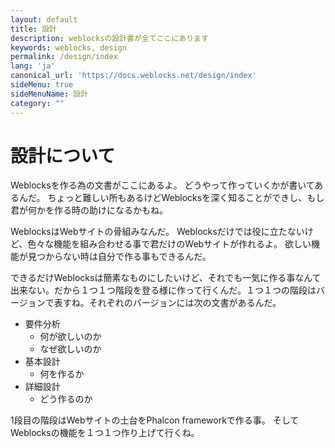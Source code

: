 ```yaml
---
layout: default
title: 設計
description: weblocksの設計書が全てここにあります
keywords: weblocks, design
permalink: /design/index
lang: 'ja'
canonical_url: 'https://docs.weblocks.net/design/index'
sideMenu: true
sideMenuName: 設計
category: ""
---
```

<div class="container-fluid">
  <div class="row">
    <div class="col">
      <h1>設計について</h1>
    </div>
  </div>
  <div class="row">
    <div class="col-12">
      <p>
        Weblocksを作る為の文書がここにあるよ。
        どうやって作っていくかが書いてあるんだ。
        ちょっと難しい所もあるけどWeblocksを深く知ることができし、もし君が何かを作る時の助けになるかもね。
      </p>
      <p>
        WeblocksはWebサイトの骨組みなんだ。
        Weblocksだけでは役に立たないけど、色々な機能を組み合わせる事で君だけのWebサイトが作れるよ。
        欲しい機能が見つからない時は自分で作る事もできるんだ。
      </p>
      <p>
        できるだけWeblocksは簡素なものにしたいけど、それでも一気に作る事なんて出来ない。だから１つ１つ階段を登る様に作って行くんだ。１つ１つの階段はバージョンで表すね。それぞれのバージョンには次の文書があるんだ。
        <ul>
          <li>要件分析
            <ul>
              <li>何が欲しいのか</li>
              <li>なぜ欲しいのか</li>
            </ul>
          </li>
          <li>基本設計
            <ul>
              <li>何を作るか</li>
            </ul>
          </li>
          <li>詳細設計
            <ul>
              <li>どう作るのか</li>
            </ul>
          </li>
        </ul>
      </p>
      <p>
        1段目の階段はWebサイトの土台をPhalcon frameworkで作る事。
        そしてWeblocksの機能を１つ１つ作り上げて行くね。
      </p>
    </div>
  </div>
</div>

